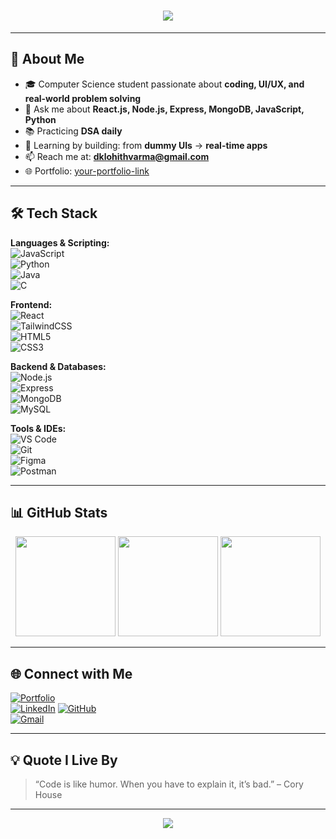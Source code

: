 <h1 align="center">
  <img src="https://readme-typing-svg.herokuapp.com?font=Fira+Code&size=28&pause=1000&color=00F7FF&center=true&vCenter=true&width=600&lines=Hi+%F0%9F%91%8B%2C+I'm+Lohith+Varma;Full-Stack+Dev+%F0%9F%9A%80;DSA+Warrior+%E2%9A%94%EF%B8%8F;Debugging+Life+%26+Code+%F0%9F%90%9E" />

</h1>

---

## 🌟 About Me  
- 🎓 Computer Science student passionate about **coding, UI/UX, and real-world problem solving**  
- 💬 Ask me about **React.js, Node.js, Express, MongoDB, JavaScript, Python**  
- 📚 Practicing **DSA daily**  
- 🚀 Learning by building: from **dummy UIs** → **real-time apps**  
- 📫 Reach me at: **dklohithvarma@gmail.com**  
- 🌐 Portfolio: [your-portfolio-link](https://yourportfolio.com)  

---

## 🛠 Tech Stack  

**Languages & Scripting:**  
![JavaScript](https://img.shields.io/badge/-JavaScript-323330?style=flat&logo=javascript)  
![Python](https://img.shields.io/badge/-Python-3776AB?style=flat&logo=python&logoColor=white)  
![Java](https://img.shields.io/badge/-Java-007396?style=flat&logo=java&logoColor=white)  
![C](https://img.shields.io/badge/-C-A8B9CC?style=flat&logo=c&logoColor=black)  

**Frontend:**  
![React](https://img.shields.io/badge/-React-20232A?style=flat&logo=react)  
![TailwindCSS](https://img.shields.io/badge/-TailwindCSS-38B2AC?style=flat&logo=tailwind-css&logoColor=white)  
![HTML5](https://img.shields.io/badge/-HTML5-E34F26?style=flat&logo=html5&logoColor=white)  
![CSS3](https://img.shields.io/badge/-CSS3-1572B6?style=flat&logo=css3)  

**Backend & Databases:**  
![Node.js](https://img.shields.io/badge/-Node.js-339933?style=flat&logo=node.js&logoColor=white)  
![Express](https://img.shields.io/badge/-Express-000000?style=flat&logo=express)  
![MongoDB](https://img.shields.io/badge/-MongoDB-47A248?style=flat&logo=mongodb&logoColor=white)  
![MySQL](https://img.shields.io/badge/-MySQL-4479A1?style=flat&logo=mysql&logoColor=white)  

**Tools & IDEs:**  
![VS Code](https://img.shields.io/badge/-VS%20Code-0078D4?style=flat&logo=visual-studio-code)  
![Git](https://img.shields.io/badge/-Git-F05032?style=flat&logo=git&logoColor=white)  
![Figma](https://img.shields.io/badge/-Figma-F24E1E?style=flat&logo=figma&logoColor=white)  
![Postman](https://img.shields.io/badge/-Postman-FF6C37?style=flat&logo=postman&logoColor=white)  

---

## 📊 GitHub Stats  

<p align="center">
  <img src="https://github-readme-stats.vercel.app/api?username=yourusername&show_icons=true&theme=radical" height="160" />
  <img src="https://github-readme-streak-stats.herokuapp.com/?user=yourusername&theme=radical" height="160" />
  <img src="https://github-readme-stats.vercel.app/api/top-langs/?username=yourusername&layout=compact&theme=radical" height="160" />
</p>

---

## 🌐 Connect with Me  

[![Portfolio](https://img.shields.io/badge/Portfolio-000?style=for-the-badge&logo=firefox&logoColor=white)](https://yourportfolio.com)  
[![LinkedIn](https://img.shields.io/badge/LinkedIn-0077B5?style=for-the-badge&logo=linkedin&logoColor=white)]([https://linkedin.com/in/yourlinkedin](https://www.linkedin.com/in/danthuluri-krishna-lohith-varma/))  
[![GitHub](https://img.shields.io/badge/GitHub-100000?style=for-the-badge&logo=github&logoColor=white)](https://github.com/lohith-varma)  
[![Gmail](https://img.shields.io/badge/Gmail-D14836?style=for-the-badge&logo=gmail&logoColor=white)](mailto:dklohithvarma@gmail.com)  

---

## 💡 Quote I Live By  
> “Code is like humor. When you have to explain it, it’s bad.” – Cory House  

---

<p align="center">
  <img src="https://komarev.com/ghpvc/?username=yourusername&label=Profile+Views&color=00F7FF&style=flat" />
</p>
